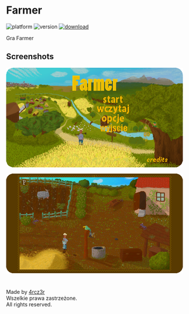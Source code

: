 # Farmer
<picture>![platform](https://img.shields.io/badge/platform-windows%20%7C%20linux%20%7C%20android-blue)</picture>
<picture>![version](https://img.shields.io/badge/version-23.07.18-blue)</picture>
[![download](https://img.shields.io/badge/download-latest-brightgreen)](https://github.com/4rcz3r/Farmer-releases/releases/latest)  
  
Gra Farmer  

## Screenshots
<picture>![](promo/main_menu.png)</picture>  
  
<picture>![](promo/lvl_1.png)</picture>
#
Made by [4rcz3r](https://github.com/4rcz3r)  
Wszelkie prawa zastrzeżone.  
All rights reserved.
